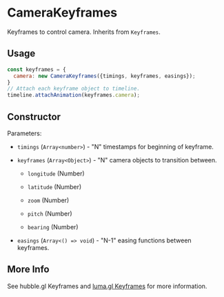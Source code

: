 # CameraKeyframes

Keyframes to control camera. Inherits from `Keyframes`.

## Usage

```js
const keyframes = {
  camera: new CameraKeyframes({timings, keyframes, easings});
}
// Attach each keyframe object to timeline.
timeline.attachAnimation(keyframes.camera);
```

## Constructor

Parameters:

* `timings` (`Array<number>`) - "N" timestamps for beginning of keyframe.

* `keyframes` (`Array<Object>`) - "N" camera objects to transition between.

  * `longitude` (Number)

  * `latitude` (Number)

  * `zoom` (Number)

  * `pitch` (Number)

  * `bearing` (Number)

* `easings` (`Array<() => void`) - "N-1" easing functions between keyframes.

## More Info

See hubble.gl Keyframes and [luma.gl Keyframes](https://luma.gl/docs/api-reference/engine/animation/key-frames) for more information.

